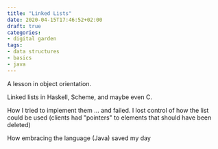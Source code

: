 ```yaml
---
title: "Linked Lists"
date: 2020-04-15T17:46:52+02:00
draft: true
categories:
- digital garden
tags:
- data structures
- basics
- java
---
```


A lesson in object orientation.

Linked lists in Haskell, Scheme, and maybe even C.

How I tried to implement them ... and failed. I lost control of how the list could be used (clients had "pointers" to elements that should have been deleted)

How embracing the language (Java) saved my day